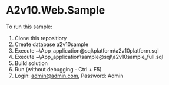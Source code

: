 # A2v10.Web.Sample

To run this sample:

1. Clone this repositiory
2. Create database a2v10sample
3. Execute ~\App_application\@sql\platform\a2v10platform.sql
4. Execute ~\App_application\sample\@sql\a2v10sample_full.sql
5. Build solution
6. Run (without debugging - Ctrl + F5)
7. Login: admin@admin.com, Password: Admin
